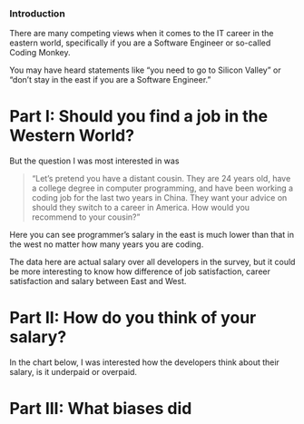 ### Introduction
There are many competing views when it comes to the IT career in the eastern world, specifically if you are a Software Engineer or so-called Coding Monkey.

You may have heard statements like “you need to go to Silicon Valley” or “don’t stay in the east if you are a Software Engineer.”

# Part I: Should you find a job in the Western World?
But the question I was most interested in was
> “Let’s pretend you have a distant cousin. They are 24 years old, have a college degree in computer programming, and have been working a coding job for the last two years in China. They want your advice on should they switch to a career in America. How would you recommend to your cousin?”

Here you can see programmer’s salary in the east is much lower than that in the west no matter how many years you are coding.

The data here are actual salary over all developers in the survey, but it could be more interesting to know how difference of job satisfaction, career satisfaction and salary between East and West.

# Part II: How do you think of your salary?
In the chart below, I was interested how the developers think about their salary, is it underpaid or overpaid.

# Part III: What biases did 
